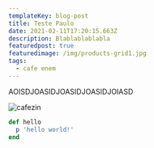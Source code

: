 ```yaml
---
templateKey: blog-post
title: Teste Paulo
date: 2021-02-11T17:20:15.663Z
description: Blablablablabla
featuredpost: true
featuredimage: /img/products-grid1.jpg
tags:
  - cafe enem
---
```

AOISDJOASIDJOASIDJOASIDJOIASD

![cafezin](/img/blog-index.jpg "Cafezin")

```ruby
def hello
  p 'hello world!'
end
```